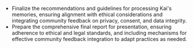 - Finalize the recommendations and guidelines for processing Kai's memories, ensuring alignment with ethical considerations and integrating community feedback on privacy, consent, and data integrity.
- Prepare the comprehensive final report for presentation, ensuring adherence to ethical and legal standards, and including mechanisms for effective community feedback integration to adapt practices as needed.